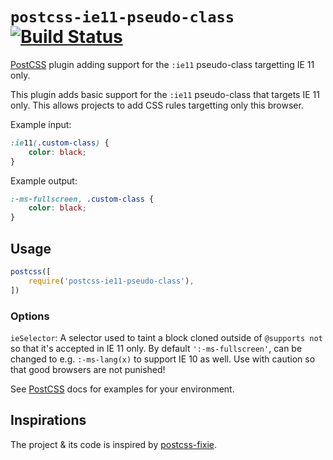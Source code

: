 # `postcss-ie11-pseudo-class` [![Build Status][ci-img]][ci]

[PostCSS] plugin adding support for the `:ie11` pseudo-class targetting IE 11 only.

[PostCSS]: https://github.com/postcss/postcss
[ci-img]:  https://travis-ci.org/mgol/postcss-ie11-pseudo-class.svg
[ci]:      https://travis-ci.org/mgol/postcss-ie11-pseudo-class

This plugin adds basic support for the `:ie11` pseudo-class that targets IE 11 only. This allows projects to add CSS rules targetting only this browser.

Example input:
```css
:ie11(.custom-class) {
    color: black;
}
```

Example output:
```css
:-ms-fullscreen, .custom-class {
    color: black;
}
```

## Usage

```js
postcss([
    require('postcss-ie11-pseudo-class'),
])
```

### Options

`ieSelector`: A selector used to taint a block cloned outside of `@supports not` so that it's accepted in IE 11 only. By default `':-ms-fullscreen'`, can be changed to e.g. `:-ms-lang(x)` to support IE 10 as well. Use with caution so that good browsers are not punished!

See [PostCSS] docs for examples for your environment.

## Inspirations

The project & its code is inspired by [postcss-fixie](https://www.npmjs.com/package/postcss-fixie).
